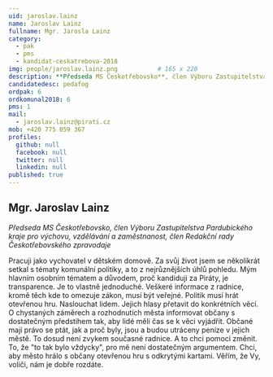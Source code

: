 ```yaml
---
uid: jaroslav.lainz
name: Jaroslav Lainz
fullname: Mgr. Jarosla Lainz
category:
  - pak
  - pms
  - kandidat-ceskatrebova-2018
img: people/jaroslav.lainz.png           # 165 x 220
description: **Předseda MS Českotřebovsko**, člen Výboru Zastupitelstva Pardubického kraje pro výchovu, vzdělávání a zaměstnanost, člen Redakční rady Českotřebovského zpravodaje
candidatedesc: pedafog
ordpak: 6
ordkomunal2018: 6
pms: 1 
mail:
  - jaroslav.lainz@pirati.cz
mob: +420 775 059 367
profiles:
  github: null
  facebook: null
  twitter: null
  linkedin: null
published: true
---
```

## Mgr. Jaroslav Lainz
*Předseda MS Českotřebovsko, člen Výboru Zastupitelstva Pardubického kraje pro výchovu, vzdělávání a zaměstnanost, člen Redakční rady Českotřebovského zpravodaje*

Pracuji jako vychovatel v dětském domově. Za svůj život jsem se několikrát setkal s tématy komunální politiky, a to z nejrůznějších úhlů pohledu. Mým hlavním osobním tématem a důvodem, proč kandiduji za Piráty, je transparence. Je to vlastně jednoduché. Veškeré informace z radnice, kromě těch kde to omezuje zákon, musí být veřejné. Politik musí hrát otevřenou hru. Naslouchat lidem. Jejich hlasy přetavit do konkrétních věcí. O chystaných záměrech a rozhodnutích města informovat občany s dostatečným předstihem tak, aby lidé měli čas se k věci vyjádřit. Občané mají právo se ptát, jak a proč byly, jsou a budou utráceny peníze v jejich městě.
To dosud není zvykem současné radnice. A to chci pomoci změnit. To, že "to tak bylo vždycky", pro mě není dostatečným argumentem. Chci, aby město hrálo s občany otevřenou hru s odkrytými kartami. Věřím, že Vy, voliči, nám je dobře rozdáte.
